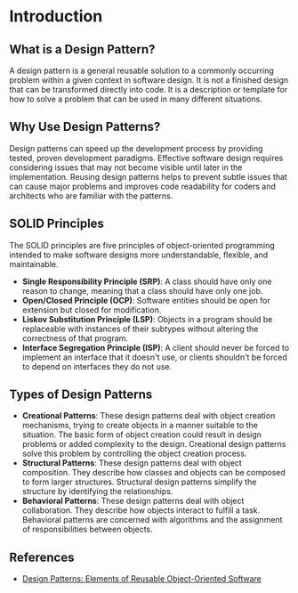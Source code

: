 # Introduction

## What is a Design Pattern?

A design pattern is a general reusable solution to a commonly occurring problem within a given context in software design. It is not a finished design that can be transformed directly into code. It is a description or template for how to solve a problem that can be used in many different situations.

## Why Use Design Patterns?

Design patterns can speed up the development process by providing tested, proven development paradigms. Effective software design requires considering issues that may not become visible until later in the implementation. Reusing design patterns helps to prevent subtle issues that can cause major problems and improves code readability for coders and architects who are familiar with the patterns.

## SOLID Principles

The SOLID principles are five principles of object-oriented programming intended to make software designs more understandable, flexible, and maintainable.

- **Single Responsibility Principle (SRP)**: A class should have only one reason to change, meaning that a class should have only one job.
- **Open/Closed Principle (OCP)**: Software entities should be open for extension but closed for modification.
- **Liskov Substitution Principle (LSP)**: Objects in a program should be replaceable with instances of their subtypes without altering the correctness of that program.
- **Interface Segregation Principle (ISP)**: A client should never be forced to implement an interface that it doesn't use, or clients shouldn't be forced to depend on interfaces they do not use.

## Types of Design Patterns

- **Creational Patterns**: These design patterns deal with object creation mechanisms, trying to create objects in a manner suitable to the situation. The basic form of object creation could result in design problems or added complexity to the design. Creational design patterns solve this problem by controlling the object creation process.
- **Structural Patterns**: These design patterns deal with object composition. They describe how classes and objects can be composed to form larger structures. Structural design patterns simplify the structure by identifying the relationships.
- **Behavioral Patterns**: These design patterns deal with object collaboration. They describe how objects interact to fulfill a task. Behavioral patterns are concerned with algorithms and the assignment of responsibilities between objects.

## References

- [Design Patterns: Elements of Reusable Object-Oriented Software](https://www.oreilly.com/library/view/design-patterns-elements/0201633612/)
